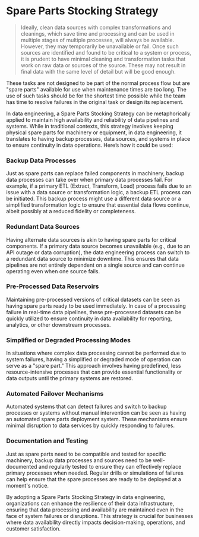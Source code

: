 # Spare Parts Stocking Strategy
>
> Ideally, clean data sources with complex transformations and cleanings, which save time and processing and can be used in multiple stages of multiple processes, will always be available. However, they may temporarily be unavailable or fail. Once such sources are identified and found to be critical to a system or process, it is prudent to have minimal cleaning and transformation tasks that work on raw data or sources of the source. These may not result in final data with the same level of detail but will be good enough.

These tasks are not designed to be part of the normal process flow but are "spare parts" available for use when maintenance times are too long. The use of such tasks should be for the shortest time possible while the team has time to resolve failures in the original task or design its replacement.

In data engineering, a Spare Parts Stocking Strategy can be metaphorically applied to maintain high availability and reliability of data pipelines and systems. While in traditional contexts, this strategy involves keeping physical spare parts for machinery or equipment, in data engineering, it translates to having backup processes, data sources, and systems in place to ensure continuity in data operations. Here’s how it could be used:

### Backup Data Processes

Just as spare parts can replace failed components in machinery, backup data processes can take over when primary data processes fail. For example, if a primary ETL (Extract, Transform, Load) process fails due to an issue with a data source or transformation logic, a backup ETL process can be initiated. This backup process might use a different data source or a simplified transformation logic to ensure that essential data flows continue, albeit possibly at a reduced fidelity or completeness.

### Redundant Data Sources

Having alternate data sources is akin to having spare parts for critical components. If a primary data source becomes unavailable (e.g., due to an API outage or data corruption), the data engineering process can switch to a redundant data source to minimize downtime. This ensures that data pipelines are not entirely dependent on a single source and can continue operating even when one source fails.

### Pre-Processed Data Reservoirs

Maintaining pre-processed versions of critical datasets can be seen as having spare parts ready to be used immediately. In case of a processing failure in real-time data pipelines, these pre-processed datasets can be quickly utilized to ensure continuity in data availability for reporting, analytics, or other downstream processes.

### Simplified or Degraded Processing Modes

In situations where complex data processing cannot be performed due to system failures, having a simplified or degraded mode of operation can serve as a "spare part." This approach involves having predefined, less resource-intensive processes that can provide essential functionality or data outputs until the primary systems are restored.

### Automated Failover Mechanisms

Automated systems that can detect failures and switch to backup processes or systems without manual intervention can be seen as having an automated spare parts deployment system. These mechanisms ensure minimal disruption to data services by quickly responding to failures.

### Documentation and Testing

Just as spare parts need to be compatible and tested for specific machinery, backup data processes and sources need to be well-documented and regularly tested to ensure they can effectively replace primary processes when needed. Regular drills or simulations of failures can help ensure that the spare processes are ready to be deployed at a moment's notice.

By adopting a Spare Parts Stocking Strategy in data engineering, organizations can enhance the resilience of their data infrastructure, ensuring that data processing and availability are maintained even in the face of system failures or disruptions. This strategy is crucial for businesses where data availability directly impacts decision-making, operations, and customer satisfaction.
